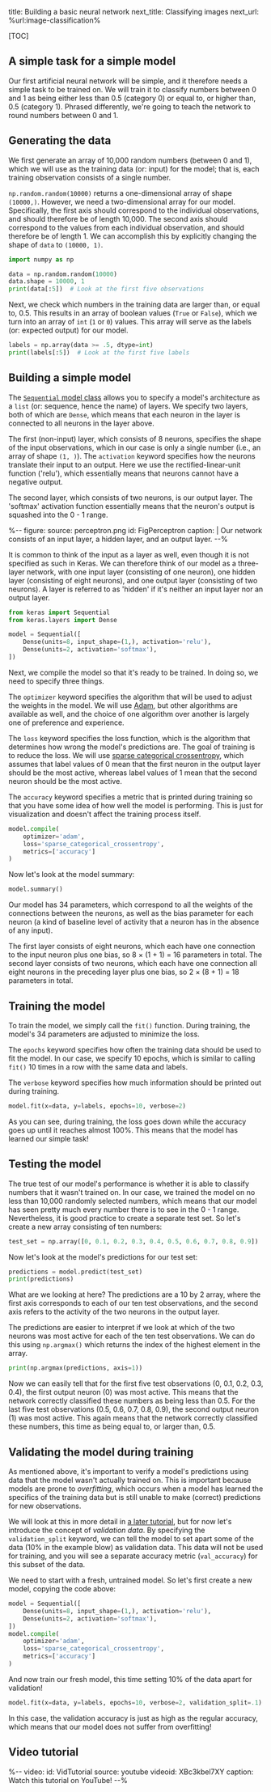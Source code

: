 title: Building a basic neural network
next_title: Classifying images
next_url: %url:image-classification%


[TOC]


## A simple task for a simple model

Our first artificial neural network will be simple, and it therefore needs a simple task to be trained on. We will train it to classify numbers between 0 and 1 as being either less than 0.5 (category 0) or equal to, or higher than, 0.5 (category 1). Phrased differently, we're going to teach the network to round numbers between 0 and 1.


## Generating the data

We first generate an array of 10,000 random numbers (between 0 and 1), which we will use as the training data (or: input) for the model; that is, each training observation consists of a single number. 

`np.random.random(10000)` returns a one-dimensional array of shape `(10000,)`. However, we need a two-dimensional array for our model. Specifically, the first axis should correspond to the individual observations, and should therefore be of length 10,000. The second axis should correspond to the values from each individual observation, and should therefore be of length 1. We can accomplish this by explicitly changing the shape of `data` to `(10000, 1)`.

```python
import numpy as np

data = np.random.random(10000)
data.shape = 10000, 1
print(data[:5])  # Look at the first five observations
```

Next, we check which numbers in the training data are larger than, or equal to, 0.5. This results in an array of boolean values (`True` or `False`), which we turn into an array of `int` (`1` or `0`) values. This array will serve as the labels (or: expected output) for our model.

```python
labels = np.array(data >= .5, dtype=int)
print(labels[:5])  # Look at the first five labels
```


## Building a simple model

The [`Sequential` model class](https://keras.io/guides/sequential_model/) allows you to specify a model's architecture as a `list` (or: sequence, hence the name) of layers. We specify two layers, both of which are `Dense`, which means that each neuron in the layer is connected to all neurons in the layer above.


The first (non-input) layer, which consists of 8 neurons, specifies the shape of the input observations, which in our case is only a single number (i.e., an array of shape `(1, )`). The `activation` keyword specifies how the neurons translate their input to an output. Here we use the rectified-linear-unit function ('relu'), which essentially means that neurons cannot have a negative output.

The second layer, which consists of two neurons, is our output layer. The 'softmax' activation function essentially means that the neuron's output is squashed into the 0 - 1 range.

%--
figure:
    source: perceptron.png
    id: FigPerceptron
    caption: |
        Our network consists of an input layer, a hidden layer, and an output layer.
--%

It is common to think of the input as a layer as well, even though it is not specified as such in Keras. We can therefore think of our model as a three-layer network, with one input layer (consisting of one neuron), one hidden layer (consisting of eight neurons), and one output layer (consisting of two neurons). A layer is referred to as 'hidden' if it's neither an input layer nor an output layer.


```python
from keras import Sequential
from keras.layers import Dense

model = Sequential([
    Dense(units=8, input_shape=(1,), activation='relu'),
    Dense(units=2, activation='softmax'),
])
```

Next, we compile the model so that it's ready to be trained. In doing so, we need to specify three things.

The `optimizer` keyword specifies the algorithm that will be used to adjust the weights in the model. We will use [Adam](https://keras.io/api/optimizers/adam/), but other algorithms are available as well, and the choice of one algorithm over another is largely one of preference and experience.

The `loss` keyword specifies the loss function, which is the algorithm that determines how wrong the model's predictions are. The goal of training is to reduce the loss. We will use [sparse categorical crossentropy](https://keras.io/api/losses/probabilistic_losses/), which assumes that label values of 0 mean that the first neuron in the output layer should be the most active, whereas label values of 1 mean that the second neuron should be the most active.

The `accuracy` keyword specifies a metric that is printed during training so that you have some idea of how well the model is performing. This is just for visualization and doesn't affect the training process itself.

```python
model.compile(
    optimizer='adam',
    loss='sparse_categorical_crossentropy',
    metrics=['accuracy']
)
```

Now let's look at the model summary:


```python
model.summary()
```

Our model has 34 parameters, which correspond to all the weights of the connections between the neurons, as well as the bias parameter for each neuron (a kind of baseline level of activity that a neuron has in the absence of any input). 

The first layer consists of eight neurons, which each have one connection to the input neuron plus one bias, so 8 × (1 + 1) = 16 parameters in total. The second layer consists of two neurons, which each have one connection all eight neurons in the preceding layer plus one bias, so 2 × (8 + 1) = 18 parameters in total.


## Training the model

To train the model, we simply call the `fit()` function. During training, the model's 34 parameters are adjusted to minimize the loss.

The `epochs` keyword specifies how often the training data should be used to fit the model. In our case, we specify 10 epochs, which is similar to calling `fit()` 10 times in a row with the same data and labels.

The `verbose` keyword specifies how much information should be printed out during training.

```python
model.fit(x=data, y=labels, epochs=10, verbose=2)
```

As you can see, during training, the loss goes down while the accuracy goes up until it reaches almost 100%. This means that the model has learned our simple task!


## Testing the model

The true test of our model's performance is whether it is able to classify numbers that it wasn't trained on. In our case, we trained the model on no less than 10,000 randomly selected numbers, which means that our model has seen pretty much every number there is to see in the 0 - 1 range. Nevertheless, it is good practice to create a separate test set. So let's create a new array consisting of ten numbers:


```python
test_set = np.array([0, 0.1, 0.2, 0.3, 0.4, 0.5, 0.6, 0.7, 0.8, 0.9])
```

Now let's look at the model's predictions for our test set:

```python
predictions = model.predict(test_set)
print(predictions)
```

What are we looking at here? The predictions are a 10 by 2 array, where the first axis corresponds to each of our ten test observations, and the second axis refers to the activity of the two neurons in the output layer.

The predictions are easier to interpret if we look at which of the two neurons was most active for each of the ten test observations. We can do this using `np.argmax()` which returns the index of the highest element in the array.

```python
print(np.argmax(predictions, axis=1))
```

Now we can easily tell that for the first five test observations (0, 0.1, 0.2, 0.3, 0.4), the first output neuron (0) was most active. This means that the network correctly classified these numbers as being less than 0.5. For the last five test observations (0.5, 0.6, 0.7, 0.8, 0.9), the second output neuron (1) was most active. This again means that the network correctly classified these numbers, this time as being equal to, or larger than, 0.5.


## Validating the model during training

As mentioned above, it's important to verify a model's predictions using data that the model wasn't actually trained on. This is important because models are prone to *overfitting*, which occurs when a model has learned the specifics of the training data but is still unable to make (correct) predictions for new observations.

We will look at this in more detail in [a later tutorial](%link:transfer-learning%), but for now let's introduce the concept of *validation data*. By specifying the `validation_split` keyword, we can tell the model to set apart some of the data (10% in the example blow) as validation data. This data will not be used for training, and you will see a separate accuracy metric (`val_accuracy`) for this subset of the data.

We need to start with a fresh, untrained model. So let's first create a new model, copying the code above:

```python
model = Sequential([
    Dense(units=8, input_shape=(1,), activation='relu'),
    Dense(units=2, activation='softmax'),
])
model.compile(
    optimizer='adam',
    loss='sparse_categorical_crossentropy',
    metrics=['accuracy']
)
```

And now train our fresh model, this time setting 10% of the data apart for validation!

```python
model.fit(x=data, y=labels, epochs=10, verbose=2, validation_split=.1)
```

In this case, the validation accuracy is just as high as the regular accuracy, which means that our model does not suffer from overfitting!


## Video tutorial

%--
video:
    id: VidTutorial
    source: youtube
    videoid: XBc3kbel7XY
    caption: Watch this tutorial on YouTube!
--%
